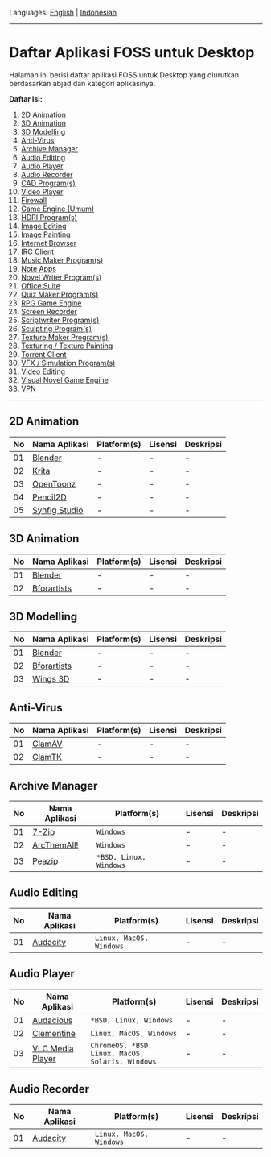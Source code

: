 Languages: [English](https://github.com/ditokp/Tes_Repositori/blob/master/HOME.md) | [Indonesian](https://github.com/ditokp/Tes_Repositori/blob/master/README.md)
______________________________________________
# Daftar Aplikasi FOSS untuk Desktop
Halaman ini berisi daftar aplikasi FOSS untuk Desktop yang diurutkan berdasarkan abjad dan kategori aplikasinya.

**Daftar Isi:**
1. [2D Animation](https://github.com/ditokp/Tes_Repositori/blob/master/Daftar-Aplikasi-FOSS-Desktop.md#2d-animation)
2. [3D Animation](https://github.com/ditokp/Tes_Repositori/blob/master/Daftar-Aplikasi-FOSS-Desktop.md#3d-animation)
3. [3D Modelling](https://github.com/ditokp/Tes_Repositori/blob/master/Daftar-Aplikasi-FOSS-Desktop.md#3d-modelling)
4. [Anti-Virus](https://github.com/ditokp/Tes_Repositori/blob/master/Daftar-Aplikasi-FOSS-Desktop.md#anti-virus)
5. [Archive Manager](https://github.com/ditokp/Tes_Repositori/blob/master/Daftar-Aplikasi-FOSS-Desktop.md#archive-manager)
6. [Audio Editing]()
7. [Audio Player]()
8. [Audio Recorder]()
9. [CAD Program(s)]()
10. [Video Player]()
11. [Firewall]()
12. [Game Engine (Umum)]()
13. [HDRI Program(s)]()
14. [Image Editing]()
15. [Image Painting]()
16. [Internet Browser]()
17. [IRC Client]()
18. [Music Maker Program(s)]()
19. [Note Apps]()
20. [Novel Writer Program(s)]()
21. [Office Suite]()
22. [Quiz Maker Program(s)]()
23. [RPG Game Engine]()
24. [Screen Recorder]()
25. [Scriptwriter Program(s)]()
26. [Sculpting Program(s)]()
27. [Texture Maker Program(s)]()
28. [Texturing / Texture Painting]()
29. [Torrent Client]()
30. [VFX / Simulation Program(s)]()
31. [Video Editing]()
32. [Visual Novel Game Engine]()
33. [VPN]()
______________________________________
## 2D Animation
No | Nama Aplikasi | Platform(s) | Lisensi | Deskripsi
--- | --- | --- | --- | ---
01 | [Blender](https://www.blender.org/) | - | - | -
02 | [Krita](https://krita.org/en/) | - | - | -
03 | [OpenToonz](https://opentoonz.github.io/e/) | - | - | -
04 | [Pencil2D](https://www.pencil2d.org/) | - | - | -
05 | [Synfig Studio](https://www.synfig.org/) | - | - | -

## 3D Animation
No | Nama Aplikasi | Platform(s) | Lisensi | Deskripsi
--- | --- | --- | ---- | ---
01 | [Blender](https://www.blender.org/) | - | - | -
02 | [Bforartists](https://www.bforartists.de/) | - | - | -

## 3D Modelling
No | Nama Aplikasi | Platform(s) | Lisensi | Deskripsi
--- | --- | --- | ---- | ---
01 | [Blender](https://www.blender.org/) | - | - | -
02 | [Bforartists](https://www.bforartists.de/) | - | - | -
03 | [Wings 3D](http://www.wings3d.com/) | - | - | -

## Anti-Virus
No | Nama Aplikasi | Platform(s) | Lisensi | Deskripsi
--- | --- | --- | --- | ---
01 | [ClamAV](http://www.clamav.net/) | - | - | -
02 | [ClamTK](https://dave-theunsub.github.io/clamtk/) | - | - | -

## Archive Manager
No | Nama Aplikasi | Platform(s) | Lisensi | Deskripsi
--- | --- | --- | --- | --- 
01 | [7-Zip](https://www.7-zip.org/) | `Windows` | - | - 
02 | [ArcThemAll!](http://arcthemall.sourceforge.net/) | `Windows` | - | -
03 | [Peazip](http://www.peazip.org/) | `*BSD, Linux, Windows` | - | -

## Audio Editing
No | Nama Aplikasi | Platform(s) | Lisensi | Deskripsi
--- | --- | --- | --- | ---
01 | [Audacity](https://www.audacityteam.org/) | `Linux, MacOS, Windows` | - | -

## Audio Player
No | Nama Aplikasi | Platform(s) | Lisensi | Deskripsi
--- | --- | --- | --- | ---
01 | [Audacious](https://audacious-media-player.org/) | `*BSD, Linux, Windows` | - | -
02 | [Clementine](https://www.clementine-player.org/) | `Linux, MacOS, Windows` | - | -
03 | [VLC Media Player](http://www.videolan.org/vlc/) | `ChromeOS, *BSD, Linux, MacOS, Solaris, Windows` | - | -

## Audio Recorder
No | Nama Aplikasi | Platform(s) | Lisensi | Deskripsi
--- | --- | --- | --- | ---
01 | [Audacity](https://www.audacityteam.org/) | `Linux, MacOS, Windows` | - | -
